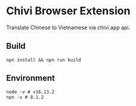 # Chivi Browser Extension

Translate Chinese to Vietnamese via chivi.app api.

## Build

```
npn install && npn run build
```

## Environment

```
node -v # v16.13.2
npn -v # 8.1.2
```
